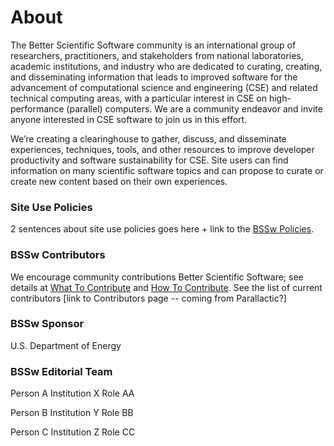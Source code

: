 # About

The Better Scientific Software community is an international group of researchers, practitioners, and stakeholders from national laboratories, academic institutions, and industry who are dedicated to curating, creating, and disseminating information that leads to improved software for the advancement of computational science and engineering (CSE) and related technical computing areas, with a particular interest in CSE on high-performance (parallel) computers.  We are a community endeavor and invite anyone interested in CSE software to join us in this effort.  

We’re creating a clearinghouse to gather, discuss, and disseminate experiences, techniques, tools, and other resources to improve developer productivity and software sustainability for CSE.  Site users can find information on many scientific software topics and can propose to curate or create new content based on their own experiences. 

### Site Use Policies
2 sentences about site use policies goes here + link to the [BSSw Policies](Policies.md).

### BSSw Contributors 
We encourage community contributions Better Scientific Software; see details at [What To Contribute](WhatToContribute.md) and [How To Contribute](HowToContribute.md).  See the list of current contributors [link to Contributors page -- coming from Parallactic?]

### BSSw Sponsor
U.S. Department of Energy

### BSSw Editorial Team
Person A
Institution X
Role AA

Person B
Institution Y
Role BB

Person C
Institution Z
Role CC

<!--- 
Coming later: You can also <join our mailing list>, <read our blog>, and <send us mail>.
BSS Site: About
--->
